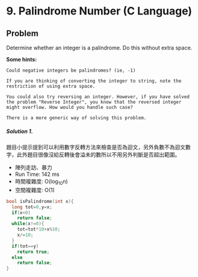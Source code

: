 # 9. Palindrome Number (C Language)

## Problem

Determine whether an integer is a palindrome. Do this without extra space.

**Some hints:**
```
Could negative integers be palindromes? (ie, -1)

If you are thinking of converting the integer to string, note the restriction of using extra space.

You could also try reversing an integer. However, if you have solved the problem "Reverse Integer", you know that the reversed integer might overflow. How would you handle such case?

There is a more generic way of solving this problem.
```

##### Solution 1.

題目小提示提到可以利用數字反轉方法來檢查是否為迴文，另外負數不為迴文數字，此外題目很像沒給反轉後會溢未的數所以不用另外判斷是否超出範圍。

- 陣列走訪、暴力
- Run Time: 142 ms
- 時間複雜度: O(log<sub>10</sub>n)
- 空間複雜度: O(1)

```c
bool isPalindrome(int x){
  long tot=0,y=x;
  if(x<0)
    return false;
  while(x!=0){
    tot=tot*10+x%10;
    x/=10;
  }
  if(tot==y)
    return true;
  else
    return false;
}
```
